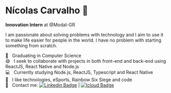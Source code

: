 # Nícolas Carvalho 🎯

**Innovation Intern** at @Modal-GR

I am passionate about solving problems with technology and I aim to use it to make life easier for people in the world.
I have no problem with starting something from scratch.

:rocket:  &nbsp; Graduating in Computer Science
  <br/> :smile: &nbsp; I seek to collaborate with projects in both front-end and back-end using ReactJS, React Native and Node.js
  <br/> :computer: &nbsp; Currently studying Node.js, ReactJS, Typescript and React Native
  <br/> 💬  &nbsp; I like technologies, eSports, Rainbow Six Siege and code
  <br/> :email: &nbsp; Contact me: [![Linkedin Badge](https://img.shields.io/badge/-Nícolas%20Carvalho-blue?style=flat-square&logo=Linkedin&logoColor=white&link=https://www.linkedin.com/in/nicolasdev1/)](https://www.linkedin.com/in/nicolasdev1/) 
| 
[![Icloud Badge](https://img.shields.io/badge/-nicolaspessoal@icloud.com-c14438?style=flat-square&logo=Icloud&logoColor=white&link=mailto:nicolaspessoal@icloud.com)](mailto:nicolaspessoal@icloud.com)
